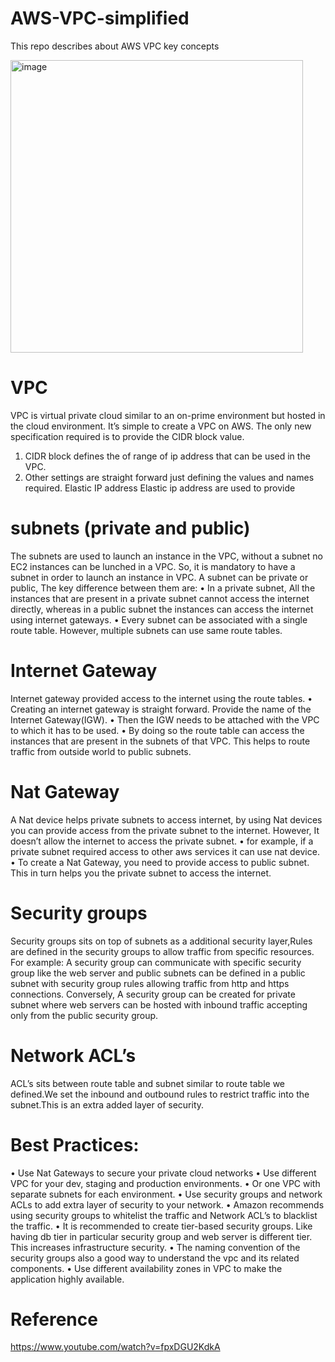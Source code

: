 # AWS-VPC-simplified
This repo describes about AWS VPC key concepts


<img width="468" alt="image" src="https://user-images.githubusercontent.com/14869837/115114132-0a1ab300-9f64-11eb-98f0-31eb9b3c36a4.png">


# VPC
 VPC is virtual private cloud similar to an on-prime environment but hosted in the cloud environment. It’s simple to create a VPC on AWS. The only new specification required is to provide the CIDR block value.
1.	CIDR block defines the of range of ip address that can be used in the VPC.
2.	Other settings are straight forward just defining the values and names required.
Elastic IP address
Elastic ip address are used to provide 

# subnets (private and public)
The subnets are used to launch an instance in the VPC, without a subnet no EC2 instances can be lunched in a VPC.
So, it is mandatory to have a subnet in order to launch an instance in VPC.
A subnet can be private or public, The key difference between them are:
•	In a private subnet, All the instances that are present in a private subnet cannot access the internet directly, whereas in a public subnet the instances can access the internet using internet gateways.
•	Every subnet can be associated with a single route table. However, multiple subnets can use same route tables.

# Internet Gateway
Internet gateway provided access to the internet using the route tables. 
•	Creating an internet gateway is straight forward. Provide the name of the Internet Gateway(IGW).
•	Then the IGW needs to be attached with the VPC to which it has to be used.
•	By doing so the route table can access the instances that are present in the subnets of that VPC. This helps to route traffic from outside world to public subnets.

# Nat Gateway 
A Nat device helps private subnets to access internet, by using Nat devices you can provide access from the private subnet to the internet. However, It doesn’t allow the internet to access the private subnet.
•	for example, if a private subnet required access to other aws services it can use nat device.
•	To create a Nat Gateway, you need to provide access to public subnet. This in turn helps you the private subnet to access the internet.

# Security groups 
Security groups sits on top of subnets as a additional security layer,Rules are defined in the security groups to allow traffic from specific resources.
For example: A security group can communicate with specific security group like the web server and public subnets can be defined in a public subnet with security group rules allowing traffic from http and https connections.
Conversely, A security group can be created for private subnet where web servers can be hosted with inbound traffic accepting only from the public security group.

# Network ACL’s
ACL’s sits between route table and subnet similar to route table we defined.We set the inbound and outbound rules to restrict traffic into the subnet.This is an extra added layer of security.

# Best Practices:

•	Use Nat Gateways to secure your private cloud networks
•	Use different VPC for your dev, staging and production environments.
•	Or one VPC with separate subnets for each environment.
•	Use security groups and network ACLs to add extra layer of security to your network.
•	Amazon recommends using security groups to whitelist the traffic and Network ACL’s to blacklist the traffic.
•	It is recommended to create tier-based security groups. Like having db tier in particular security group and web server is different tier. This increases infrastructure security.
•	The naming convention of the security groups also a good way to understand the vpc and its related components.
•	Use different availability zones in VPC to make the application highly available.

# Reference

https://www.youtube.com/watch?v=fpxDGU2KdkA

